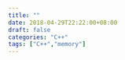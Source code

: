 ```yaml
---
title: ""
date: 2018-04-29T22:22:00+08:00
draft: false
categories: "C++"
tags: ["C++","memory"]
---
```


# 